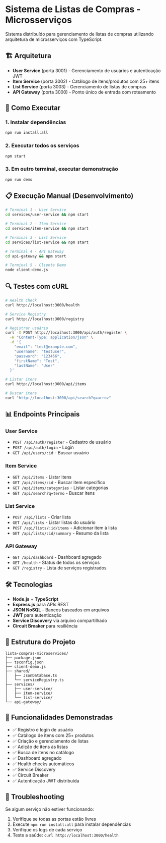 # Sistema de Listas de Compras - Microsserviços

Sistema distribuído para gerenciamento de listas de compras utilizando arquitetura de microsserviços com TypeScript.

## 🏗️ Arquitetura

- **User Service** (porta 3001) - Gerenciamento de usuários e autenticação JWT
- **Item Service** (porta 3002) - Catálogo de itens/produtos com 25+ itens
- **List Service** (porta 3003) - Gerenciamento de listas de compras
- **API Gateway** (porta 3000) - Ponto único de entrada com roteamento

## 🚀 Como Executar

### 1. Instalar dependências

```bash
npm run install:all
```

### 2. Executar todos os serviços

```bash
npm start
```

### 3. Em outro terminal, executar demonstração

```bash
npm run demo
```

## 📋 Execução Manual (Desenvolvimento)

```bash
# Terminal 1 - User Service
cd services/user-service && npm start

# Terminal 2 - Item Service  
cd services/item-service && npm start

# Terminal 3 - List Service
cd services/list-service && npm start

# Terminal 4 - API Gateway
cd api-gateway && npm start

# Terminal 5 - Cliente Demo
node client-demo.js
```

## 🔍 Testes com cURL

```bash
# Health Check
curl http://localhost:3000/health

# Service Registry
curl http://localhost:3000/registry

# Registrar usuário
curl -X POST http://localhost:3000/api/auth/register \
  -H "Content-Type: application/json" \
  -d '{
    "email": "test@example.com",
    "username": "testuser",
    "password": "123456",
    "firstName": "Test",
    "lastName": "User"
  }'

# Listar itens
curl http://localhost:3000/api/items

# Buscar itens
curl "http://localhost:3000/api/search?q=arroz"
```

## 📊 Endpoints Principais

### User Service
- `POST /api/auth/register` - Cadastro de usuário
- `POST /api/auth/login` - Login
- `GET /api/users/:id` - Buscar usuário

### Item Service
- `GET /api/items` - Listar itens
- `GET /api/items/:id` - Buscar item específico
- `GET /api/items/categories` - Listar categorias
- `GET /api/search?q=termo` - Buscar itens

### List Service
- `POST /api/lists` - Criar lista
- `GET /api/lists` - Listar listas do usuário
- `POST /api/lists/:id/items` - Adicionar item à lista
- `GET /api/lists/:id/summary` - Resumo da lista

### API Gateway
- `GET /api/dashboard` - Dashboard agregado
- `GET /health` - Status de todos os serviços
- `GET /registry` - Lista de serviços registrados

## 🛠️ Tecnologias

- **Node.js** + **TypeScript**
- **Express.js** para APIs REST
- **JSON NoSQL** - Bancos baseados em arquivos
- **JWT** para autenticação
- **Service Discovery** via arquivo compartilhado
- **Circuit Breaker** para resiliência

## 📁 Estrutura do Projeto

```
lista-compras-microservices/
├── package.json
├── tsconfig.json
├── client-demo.js
├── shared/
│   ├── JsonDatabase.ts
│   └── serviceRegistry.ts
├── services/
│   ├── user-service/
│   ├── item-service/
│   └── list-service/
└── api-gateway/
```

## 🎯 Funcionalidades Demonstradas

- ✅ Registro e login de usuário
- ✅ Catálogo de itens com 25+ produtos
- ✅ Criação e gerenciamento de listas
- ✅ Adição de itens às listas
- ✅ Busca de itens no catálogo
- ✅ Dashboard agregado
- ✅ Health checks automáticos
- ✅ Service Discovery
- ✅ Circuit Breaker
- ✅ Autenticação JWT distribuída

## 🔧 Troubleshooting

Se algum serviço não estiver funcionando:

1. Verifique se todas as portas estão livres
2. Execute `npm run install:all` para instalar dependências
3. Verifique os logs de cada serviço
4. Teste a saúde: `curl http://localhost:3000/health`
